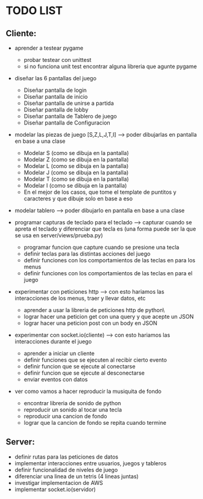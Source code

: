TODO LIST
=========

Cliente:
--------
- aprender a testear pygame
    - probar testear con unittest
    - si no funciona unit test encontrar alguna libreria que agunte pygame

- diseñar las 6 pantallas del juego
    - Diseñar pantalla de login
    - Diseñar pantalla de inicio
    - Diseñar pantalla de unirse a partida
    - Diseñar pantalla de lobby
    - Diseñar pantalla de Tablero de juego
    - Diseñar pantalla de Configuracion

- modelar las piezas de juego [S,Z,L,J,T,I] --> poder dibujarlas en pantalla en base a una clase
    - Modelar S (como se dibuja en la pantalla)
    - Modelar Z (como se dibuja en la pantalla)
    - Modelar L (como se dibuja en la pantalla)
    - Modelar J (como se dibuja en la pantalla)
    - Modelar T (como se dibuja en la pantalla)
    - Modelar I (como se dibuja en la pantalla)
    - En el mejor de los casos, que tome el template de puntitos y caracteres y que dibuje solo en base a eso

- modelar tablero --> poder dibujarlo en pantalla en base a una clase
    
- programar capturas de teclado para el teclado --> capturar cuando se apreta el teclado y diferenciar que tecla es (una forma puede ser la que se usa en server/views/prueba.py)
    - programar funcion que capture cuando se presione una tecla
    - definir teclas para las distintas acciones del juego
    - definir funciones con los comportamientos de las teclas en para los menus
    - definir funciones con los comportamientos de las teclas en para el juego

- experimentar con peticiones http --> con esto hariamos las interacciones de los menus, traer y llevar datos, etc
    - aprender a usar la libreria de peticiones http de python\
    - lograr hacer una peticion get con una query y que acepte un JSON
    - lograr hacer una peticion post con un body en JSON

- experimentar con socket.io(cliente) --> con esto hariamos las interacciones durante el juego
    - aprender a iniciar un cliente
    - definir funciones que se ejecuten al recibir cierto evento
    - definir funcion que se ejecute al conectarse
    - definir funcion que se ejecute al desconectarse
    - enviar eventos con datos

- ver como vamos a hacer reproducir la musiquita de fondo
    - encontrar libreria de sonido de python
    - reproducir un sonido al tocar una tecla
    - reproducir una cancion de fondo
    - lograr que la cancion de fondo se repita cuando termine

Server:
-------
- definir rutas para las peticiones de datos
- implementar interacciones entre usuarios, juegos y tableros
- definir funcionalidad de niveles de juego
- diferenciar una linea de un tetris (4 lineas juntas)
- investigar implementacion de AWS
- implementar socket.io(servidor)